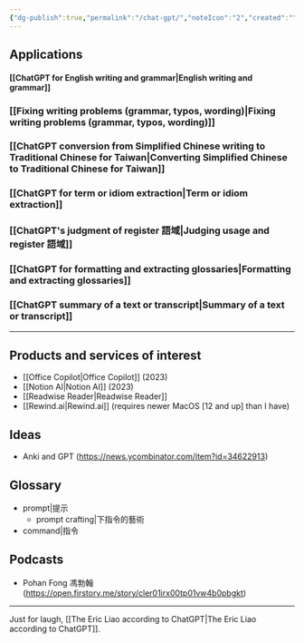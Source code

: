 ```yaml
---
{"dg-publish":true,"permalink":"/chat-gpt/","noteIcon":"2","created":"","updated":""}
---
```


## Applications

#### [[ChatGPT for English writing and grammar\|English writing and grammar]]

### [[Fixing writing problems (grammar, typos, wording)\|Fixing writing problems (grammar, typos, wording)]]

### [[ChatGPT conversion from Simplified Chinese writing to Traditional Chinese for Taiwan\|Converting Simplified Chinese to Traditional Chinese for Taiwan]]

### [[ChatGPT for term or idiom extraction\|Term or idiom extraction]]

### [[ChatGPT's judgment of register 語域\|Judging usage and register 語域]]

### [[ChatGPT for formatting and extracting glossaries\|Formatting and extracting glossaries]]

### [[ChatGPT summary of a text or transcript\|Summary of a text or transcript]]

---
## Products and services of interest
- [[Office Copilot\|Office Copilot]] (2023)
- [[Notion AI\|Notion AI]] (2023)
- [[Readwise Reader\|Readwise Reader]]
- [[Rewind.ai\|Rewind.ai]] (requires newer MacOS \[12 and up\] than I have)

## Ideas
- Anki and GPT (https://news.ycombinator.com/item?id=34622913)

## Glossary
- prompt|提示
	- prompt crafting|下指令的藝術
- command|指令

## Podcasts
- Pohan Fong 馮勃翰 (https://open.firstory.me/story/cler01irx00tp01vw4b0pbgkt)

---
Just for laugh, [[The Eric Liao according to ChatGPT\|The Eric Liao according to ChatGPT]].